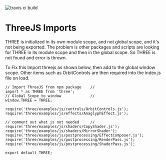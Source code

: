 ![travis ci build](https://travis-ci.org/pjkarlik/ThreeExperiments.svg?branch=master)

# ThreeJS Imports

  THREE is initialized in its own module scope, and not global scope, and it's not being exported. The problem is other packages and scripts are looking for THREE in its module scope and then in the global scope. So THREE is not found and error is thrown.

  To Fix this Import threejs as shown below, then add to the global window scope. Other items such as OrbitControls are then required into the index.js file on load.

  ```
  // Import ThreeJS from npm package    //
  import * as THREE from 'three';
  // Global Scope to window             //
  window.THREE = THREE;

  require('three/examples/js/controls/OrbitControls.js');
  require('three/examples/js/effects/AnaglyphEffect.js');

  // comment out what is not needed     //
  require('three/examples/js/shaders/CopyShader.js');
  require('three/examples/js/shaders/MirrorShader');
  require('three/examples/js/postprocessing/EffectComposer.js');
  require('three/examples/js/postprocessing/RenderPass.js');
  require('three/examples/js/postprocessing/ShaderPass.js');

  export default THREE;
  ```
